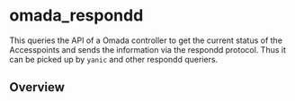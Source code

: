 # omada_respondd

This queries the API of a Omada controller to get the current status of the Accesspoints and sends the information via the respondd protocol. Thus it can be picked up by `yanic` and other respondd queriers.

## Overview
